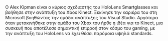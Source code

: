 Ο Alex Kipman είναι ο κύριος σχεδιαστής του HoloLens Smartglasses και βοήθησε στην ανάπτυξη του Xbox Kinect. Ξεκίνησε την καριέρα του στη Microsoft βοηθώντας την ομάδα ανάπτυξης του Visual Studio. Αργότερα όταν μετακινήθηκε στην ομάδα του Xbox του ήρθε η ιδέα για το Kinect, μια συσκευή που αποτέλεσε σημαντική επιρροή στον κόσμο του gaming, με την ανάπτυξη του HoloLens να έχει θέσει παρόμοια υψηλά standards.
